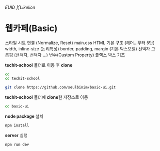 ###### EUID ╳ Likelion

# 웹카페(Basic)

스타일 시트 연결 (Normalize, Reset)
main.css
HTML 기본 구조 (헤더...푸터 5단)
width, inline-size (논리특성)
border, padding, margin (기본 박스모델)
선택자 그룹핑 (선택자, 선택자 ...)
변수(Custom Property)
플렉스 박스 기초

**techit-school** 폴더로 이동 후 **clone** 

```sh
cd
cd techit-school
```

```sh
git clone https://github.com/seulbinim/basic-ui.git
```

**techit-school** 폴더에 **clone**한 저장소로 이동   

```sh
cd basic-ui
```

**node package** 설치   

```sh
npm install
```

**server** 실행   

```sh
npm run dev
```